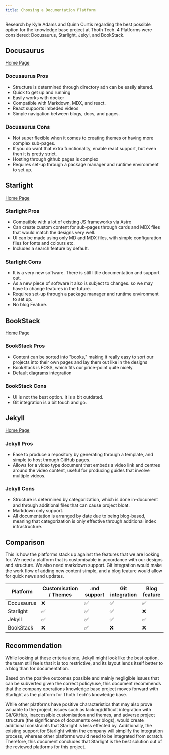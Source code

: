 ```yaml
---
title: Choosing a Documentation Platform
---
```


Research by Kyle Adams and Quinn Curtis regarding the best possible option for the knowledge base
project at Thoth Tech. 4 Platforms were considered: Docusaurus, Starlight, Jekyl, and BookStack.

## Docusaurus

[Home Page](https://docusaurus.io/)

### Docusaurus Pros

- Structure is determined through directory adn can be easily altered.
- Quick to get up and running
- Easily works with docker
- Compatible with Markdown, MDX, and react.
- React supports imbeded videos
- Simple navigation between blogs, docs, and pages.

### Docusaurus Cons

- Not super flexible when it comes to creating themes or having more complex sub-pages.
- If you do want that extra functionality, enable react support, but even then it is pretty strict.
- Hosting through github pages is complex
- Requires set-up through a package manager and runtime environment to set up.

## Starlight

[Home Page](https://starlight.astro.build/)

### Starlight Pros

- Compatible with a lot of existing JS frameworks via Astro
- Can create custom content for sub-pages through cards and MDX files that would match the designs
  very well.
- UI can be made using only MD and MDX files, with simple configuration files for fonts and colours
  etc.
- Includes a search feature by default.

### Starlight Cons

- It is a very new software. There is still little documentation and support out.
- As a new piece of software it also is subject to changes. so we may have to change features in the
  future.
- Requires set-up through a package manager and runtime environment to set up.
- No blog Feature.

## BookStack

[Home Page](https://www.bookstackapp.com/)

### BookStack Pros

- Content can be sorted into "books," making it really easy to sort our projects into their own
  pages and lay them out like in the designs
- BookStack is FOSS, which fits our price-point quite nicely.
- Default [diagrams](https://www.drawio.com/) integration

### BookStack Cons

- UI is not the best option. It is a bit outdated.
- Git integration is a bit touch and go.

## Jekyll

[Home Page](https://jekyllrb.com/)

### Jekyll Pros

- Ease to produce a repository by generating through a template, and simple to host through GitHub
  pages.
- Allows for a video type document that embeds a video link and centres around the video content,
  useful for producing guides that involve multiple videos.

### Jekyll Cons

- Structure is determined by categorization, which is done in-document and through additional files
  that can cause project bloat.
- Markdown only support.
- All documentation is arranged by date due to being blog-based, meaning that categorization is only
  effective through additional index infrastructure.

## Comparison

This is how the platforms stack up against the features that we are looking for. We need a platform
that is customisable in accordance with our designs and structure. We also need markdown support.
Git integration would make the work flow of adding new content simple, and a blog feature would
allow for quick news and updates.

| Platform   | Customisation / Themes | .md support | Git integration | Blog feature |
| ---------- | ---------------------- | ----------- | --------------- | ------------ |
| Docusaurus | ❌                     | ✅          | ✅              | ✅           |
| Starlight  | ✅                     | ✅          | ✅              | ❌           |
| Jekyll     | ✅                     | ✅          | ✅              | ✅           |
| BookStack  | ❌                     | ✅          | ❌              | ❌           |

## Recommendation

While looking at these criteria alone, Jekyll might look like the best option, the team still feels
that it is too restrictive, and its layout lends itself better to a blog than for documentation.

Based on the positive outcomes possible and mainly negligible issues that can be subverted given the
correct policy/use, this document recommends that the company operations knowledge base project
moves forward with Starlight as the platform for Thoth Tech's knowledge base.

While other platforms have positive characteristics that may also prove valuable to the project,
issues such as lacking/difficult integration with Git/GitHub, inaccessible customisation and themes,
and adverse project structure (the significance of documents over blogs), would create additional
constraints that Starlight is less effected by. Additionally, the existing support for Starlight
within the company will simplify the integration process, whereas other platforms would need to be
integrated from scratch. Therefore, this document concludes that Starlight is the best solution out
of the reviewed platforms for this project.
